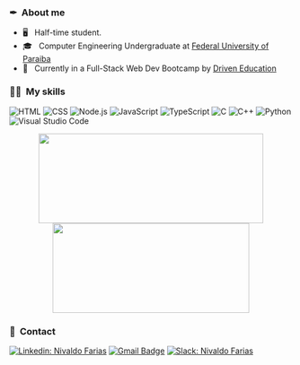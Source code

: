 <h3> ✒ &nbsp;About me </h3>

- 🖥 &nbsp; Half-time student.  
- 🎓 &nbsp; Computer Engineering Undergraduate at <a href="https://www.ufpb.br/">Federal University of Paraiba</a>
- 🔬 &nbsp; Currently in a Full-Stack Web Dev Bootcamp by <a href="driven.com.br">Driven Education</a>

<h3> 🐱‍🏍 &nbsp;My skills</h3>

  ![HTML](https://img.shields.io/badge/HTML-333333?style=flat&logo=html5&logoColor=D84012)
  ![CSS](https://img.shields.io/badge/CSS-333333?&style=flat&logo=css3&logoColor=006EB4)
  ![Node.js](https://img.shields.io/badge/Node.js-333333?style=flat&logo=node.js&logoColor=68853D)
  ![JavaScript](https://img.shields.io/badge/JavaScript-333333?style=flat&logo=javascript&logoColor=EAD41C)
  ![TypeScript](https://img.shields.io/badge/TypeScript-333333?style=flat&logo=typescript&logoColor=2F72BC)
  ![C](https://img.shields.io/badge/C-333333?style=flat&logo=c&logoColor=00599C)
  ![C++](https://img.shields.io/badge/-C++-333333?style=flat&logo=C%2B%2B&logoColor=00599C)
  ![Python](https://img.shields.io/badge/-Python-333333?style=flat&logo=python&logoColor=yellow)
  ![Visual Studio Code](https://img.shields.io/badge/-Visual%20Studio%20Code-333333?style=flat&logo=visual-studio-code&logoColor=007ACC)

<p align="center">
<img src="https://github-readme-stats.vercel.app/api/wakatime?username=Nivaldo&theme=tokyonight&show_icons=true&layout=default" height="160px", width="400px" />
<img src="https://github-readme-stats.vercel.app/api?username=NivaldoFarias&theme=tokyonight&custom_title=Github Stats&include_all_commits=true&count_private=true" height="160px", width="350px" />
</p>

<h3> 📜 &nbsp;Contact</h3> 

[![Linkedin: Nivaldo Farias](https://img.shields.io/badge/-Linkedin-blue?style=flat&logo=Linkedin&logoColor=white&link=https://www.linkedin.com/in/nivaldofarias)](https://www.linkedin.com/in/nivaldofarias)
[![Gmail Badge](https://img.shields.io/badge/-Gmail-D14836?style=flat&logo=gmail&logoColor=white&link=mailto:badivia.f@gmail.com)](mailto:badivia.f@gmail.com)
[![Slack: Nivaldo Farias](https://img.shields.io/badge/Slack-4A154B?style=flat&logo=slack&logoColor=white&link=https://driventurmas.slack.com/team/U02T6V2D8D8)](https://driventurmas.slack.com/team/U02T6V2D8D8)
         
